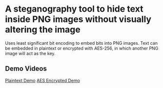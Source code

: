 # A steganography tool to hide text inside PNG images without visually altering the image

Uses least significant bit encoding to embed bits into PNG images. Text can be embedded in plaintext or encrypted with AES-256, in which another PNG image will act as the key.

## Demo Videos
[Plaintext Demo](https://drive.google.com/file/d/10y6ZOmTqmNFZAOAdU7NLBAcsKleMbzdW/view)
[AES Encrypted Demo](https://drive.google.com/file/d/1i0Do8X1ZxBUjjh1PR6MC0pXejuzpdawH/view)
